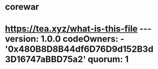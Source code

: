 # corewar
# https://tea.xyz/what-is-this-file --- version: 1.0.0 codeOwners:   - '0x480B8D8B44df6D76D9d152B3d3D16747aBBD75a2' quorum: 1
